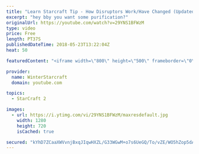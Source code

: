 ```yaml
---
title: "Learn Starcraft Tip - How Disruptors Work/Have Changed (Updated Patch 4.0 2018)"
excerpt: "hey bby you want some purification?"
originalUrl: https://youtube.com/watch?v=29YNS1BFWzM
type: video
price: Free
length: PT37S
publishedDateTime: 2018-05-23T13:22:04Z
heat: 50

featuredContent: "<iframe width=\"800\" height=\"500\" frameborder=\"0\" src=\"https://www.youtube.com/embed/29YNS1BFWzM\" allow=\"accelerometer; autoplay; encrypted-media; gyroscope; picture-in-picture\" allowfullscreen></iframe>"

provider:
  name: WinterStarcraft
  domain: youtube.com

topics:
  - StarCraft 2

images:
  - url: https://i.ytimg.com/vi/29YNS1BFWzM/maxresdefault.jpg
    width: 1280
    height: 720
    isCached: true

secured: "kYhD7ZCaaXWVvnjBxqJIqwHXZL/G33WGwM+o7s6UeGQ/To/vZE/WO5hZop5dAckqog+YdFov4JQ3ikUlBysHcnw87Ss8jVhjUd08HR3CdAvt1IBY5iH4gXDVY1SEJux+JValsCMhySLPCYEftPRIJq8RqZ1vdhaTHQON5W/NYE9A/upn9QC5nFPoJg4bj0Nh0iXKJNq+oDsL9SzzzXnJ26GUbgGSy3QA5gt15cTKec+0Bs7E3rmAdKjqnMI16PjrRDh+qtmp1XkrvcVLiNbVLzvgBiO5dJVAYKBF0IckWY2H1wb0H6ZN/d7x07x6gHoY6Q9AE4FBsmjTggjGBvGkr+K/RTABb2kcthRfiu0FK2Mk8QJXEKQSZ+49NtVxr77eL9yX8qaBWO1Ozaba3VG+DDB6VvUoKDvn2Tx3kH8Dn5Y=;jq14dfhq8gHS/qNbrX4r0w=="
---
```


